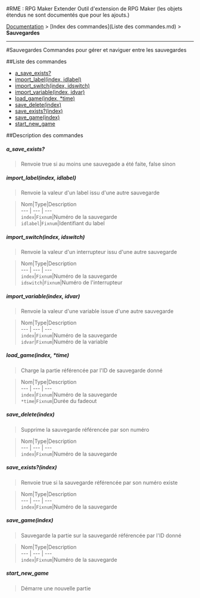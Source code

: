 #RME : RPG Maker Extender
Outil d'extension de RPG Maker (les objets étendus ne sont documentés que pour les ajouts.)

[Documentation](README.md) > [Index des commandes](Liste des commandes.md) > **Sauvegardes**  
- - -  
#Sauvegardes
Commandes pour gérer et naviguer entre les sauvegardes

##Liste des commandes
*    [a_save_exists?](#a_save_exists)
*    [import_label(index, idlabel)](#import_labelindex-idlabel)
*    [import_switch(index, idswitch)](#import_switchindex-idswitch)
*    [import_variable(index, idvar)](#import_variableindex-idvar)
*    [load_game(index, *time)](#load_gameindex-time)
*    [save_delete(index)](#save_deleteindex)
*    [save_exists?(index)](#save_existsindex)
*    [save_game(index)](#save_gameindex)
*    [start_new_game](#start_new_game)


##Description des commandes
##### a_save_exists?

> Renvoie true si au moins une sauvegade a été faite, false sinon

  
> 

##### import_label(index, idlabel)

> Renvoie la valeur d'un label issu d'une autre sauvegarde

  
> Nom|Type|Description  
--- | --- | ---  
`index`|`Fixnum`|Numéro de la sauvegarde  
`idlabel`|`Fixnum`|Identifiant du label  


##### import_switch(index, idswitch)

> Renvoie la valeur d'un interrupteur issu d'une autre sauvegarde

  
> Nom|Type|Description  
--- | --- | ---  
`index`|`Fixnum`|Numéro de la sauvegarde  
`idswitch`|`Fixnum`|Numéro de l'interrupteur  


##### import_variable(index, idvar)

> Renvoie la valeur d'une variable issue d'une autre sauvegarde

  
> Nom|Type|Description  
--- | --- | ---  
`index`|`Fixnum`|Numéro de la sauvegarde  
`idvar`|`Fixnum`|Numéro de la variable  


##### load_game(index, *time)

> Charge la partie référencée par l'ID de sauvegarde donné

  
> Nom|Type|Description  
--- | --- | ---  
`index`|`Fixnum`|Numéro de la sauvegarde  
`*time`|`Fixnum`|Durée du fadeout  


##### save_delete(index)

> Supprime la sauvegarde référencée par son numéro

  
> Nom|Type|Description  
--- | --- | ---  
`index`|`Fixnum`|Numéro de la sauvegarde  


##### save_exists?(index)

> Renvoie true si la sauvegarde référencée par son numéro existe

  
> Nom|Type|Description  
--- | --- | ---  
`index`|`Fixnum`|Numéro de la sauvegarde  


##### save_game(index)

> Sauvegarde la partie sur la sauvegardé référencée par l'ID donné

  
> Nom|Type|Description  
--- | --- | ---  
`index`|`Fixnum`|Numéro de la sauvegarde  


##### start_new_game

> Démarre une nouvelle partie

  
> 

